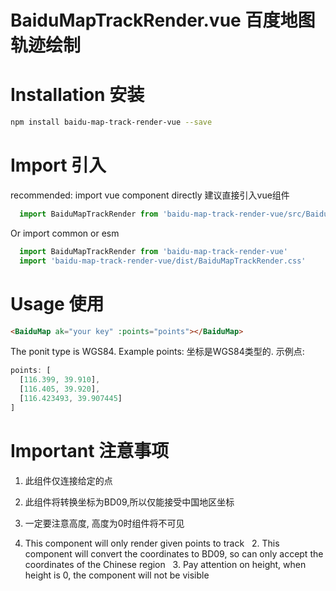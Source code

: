 # BaiduMapTrackRender.vue 百度地图轨迹绘制

# Installation 安装
```sh
npm install baidu-map-track-render-vue --save
```

# Import 引入
recommended: import vue component directly
建议直接引入vue组件
```js
  import BaiduMapTrackRender from 'baidu-map-track-render-vue/src/BaiduMapTrackRender.vue'
```

Or import common or esm
```js
  import BaiduMapTrackRender from 'baidu-map-track-render-vue'
  import 'baidu-map-track-render-vue/dist/BaiduMapTrackRender.css'
```
# Usage 使用
```html
<BaiduMap ak="your key" :points="points"></BaiduMap>
```
The ponit type is WGS84. Example points:
坐标是WGS84类型的. 示例点:
```js
points: [
  [116.399, 39.910],
  [116.405, 39.920],
  [116.423493, 39.907445]
]
```
# Important 注意事项
  1. 此组件仅连接给定的点
  2. 此组件将转换坐标为BD09,所以仅能接受中国地区坐标
  3. 一定要注意高度, 高度为0时组件将不可见

  1. This component will only render given points to track
  2. This component will convert the coordinates to BD09, so can only accept the coordinates of the Chinese region
  3. Pay attention on height, when height is 0, the component will not be visible
